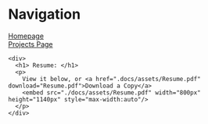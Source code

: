 <html>
  <body>
    <div>
      <h1> Navigation </h1>
      <p>
        <a href="https://scicapt.github.io"> Homepage </a>
        <br>
        <a href="https://scicapt.github.io/Projects"> Projects Page </a>
      </p>
    </div>
    
    <div>
      <h1> Resume: </h1>
      <p>
        View it below, or <a href=".docs/assets/Resume.pdf" download="Resume.pdf">Download a Copy</a>
        <embed src="./docs/assets/Resume.pdf" width="800px" height="1140px" style="max-width:auto"/>
      </p>
    </div>
